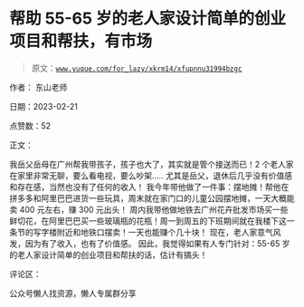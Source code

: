 # 帮助 55-65 岁的老人家设计简单的创业项目和帮扶，有市场

> 原文：[`www.yuque.com/for_lazy/xkrm14/xfupnnu31994bzgc`](https://www.yuque.com/for_lazy/xkrm14/xfupnnu31994bzgc)



作者： 东山老师



日期：2023-02-21



点赞数：52

<ne-card data-card-name="hr" data-card-type="block" id="ElO19" data-event-boundary="card">

正文：



我岳父岳母在广州帮我带孩子，孩子也大了，其实就是管个接送而已！2 个老人家在家里非常无聊，要么看电视，要么吵架..... 尤其是岳父，退休后几乎没有价值感和存在感，当然也没有了任何的收入！ 我今年带他做了一件事：摆地摊！帮他在拼多多和阿里巴巴进货一些玩具，周末就在家门口的儿童公园摆地摊，一天大概能卖 400 元左右，赚 300 元出头！ 周内我带他做地铁去广州花卉批发市场买一些鲜切花，在阿里巴巴买一些玻璃瓶的花瓶！周一到周五的下班期间就在我楼下这一条节的写字楼附近和地铁口摆卖！一天也能赚个几十块！ 现在，老人家意气风发，因为有了收入，也有了价值感。 因此，我觉得如果有人专门针对：55-65 岁的老人家设计简单的创业项目和帮扶的话，估计有搞头！

<ne-card data-card-name="hr" data-card-type="block" id="J1H6M" data-event-boundary="card">

评论区：

<ne-card data-card-name="hr" data-card-type="block" id="QhCbw" data-event-boundary="card">

公众号懒人找资源，懒人专属群分享

</ne-card></ne-card></ne-card>